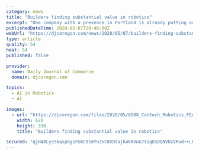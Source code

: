 ```yaml
---
category: news
title: "Builders finding substantial value in robotics"
excerpt: "One company with a presence in Portland is already putting autonomous construction machines to work on some sites."
publishedDateTime: 2020-05-07T20:46:00Z
webUrl: "https://djcoregon.com/news/2020/05/07/builders-finding-substantial-value-robotics/"
type: article
quality: 54
heat: 54
published: false

provider:
  name: Daily Journal of Commerce
  domain: djcoregon.com

topics:
  - AI in Robotics
  - AI

images:
  - url: "https://djcoregon.com/files/2020/05/0508_Contech_Robotics_FEATURED.jpg"
    width: 620
    height: 330
    title: "Builders finding substantial value in robotics"

secured: "qjH48Lys5kqspGgsFG6C01mYnZnC0XDtajk46KVnG7YiqDsDQNVUzVRud++L0y/QcF5XZpns/g4Dx00ZpsqDfMnSJmrU0NIcrjw37GkPVOzrslTEDh0AeotArYJ5yxEcgINNJgbNl6p8vMmVrPYxCP03wzopnYAFFVtVxPKmkG83C1E7Pc9DJw766mBs7qr9B0gyKZLQlnsBaYIVQsY+DxZwOFBfIn2XQ+z9Eg7fFaajJBcAUwZo8qH+MKgZ8Qe4MT3jBjdpedEVD5U2D8BjZ6cQX5CnECvJAbin/YyFE5I4TqkFhQE3hNfQNZEbB0sG;Un2g1u1v234BH4mLsogVCQ=="
---
```


